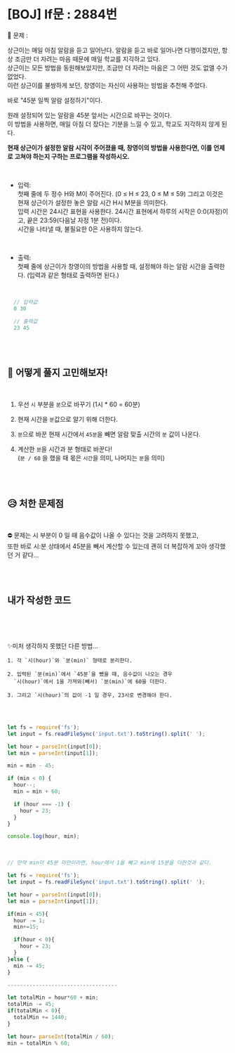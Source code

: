 # [BOJ] If문 : 2884번

💙 문제 :  

상근이는 매일 아침 알람을 듣고 일어난다. 알람을 듣고 바로 일어나면 다행이겠지만, 항상 조금만 더 자려는 마음 때문에 매일 학교를 지각하고 있다.     
상근이는 모든 방법을 동원해보았지만, 조금만 더 자려는 마음은 그 어떤 것도 없앨 수가 없었다.     
이런 상근이를 불쌍하게 보던, 창영이는 자신이 사용하는 방법을 추천해 주었다.     

바로 "45분 일찍 알람 설정하기"이다.

원래 설정되어 있는 알람을 45분 앞서는 시간으로 바꾸는 것이다.       
이 방법을 사용하면, 매일 아침 더 잤다는 기분을 느낄 수 있고, 학교도 지각하지 않게 된다.     

**현재 상근이가 설정한 알람 시각이 주어졌을 때, 창영이의 방법을 사용한다면, 이를 언제로 고쳐야 하는지 구하는 프로그램을 작성하시오.**

<br />

- 입력:    
첫째 줄에 두 정수 H와 M이 주어진다. (0 ≤ H ≤ 23, 0 ≤ M ≤ 59) 그리고 이것은 현재 상근이가 설정한 놓은 알람 시간 H시 M분을 의미한다.     
입력 시간은 24시간 표현을 사용한다. 24시간 표현에서 하루의 시작은 0:0(자정)이고, 끝은 23:59(다음날 자정 1분 전)이다.      
시간을 나타낼 때, 불필요한 0은 사용하지 않는다.    

<br />

- 출력:   
첫째 줄에 상근이가 창영이의 방법을 사용할 때, 설정해야 하는 알람 시간을 출력한다. (입력과 같은 형태로 출력하면 된다.)

<br />

```javascript
  // 입력값
  0 30
```
```javascript
  // 출력값
  23 45
```

<br>
<br>

## 🤔 어떻게 풀지 고민해보자!

<br />

1. 우선 `시` 부분을 `분`으로 바꾸기 (1시 * 60 = 60분) 

2. 현재 시간을 `분`값으로 알기 위해 더한다.

3. `분`으로 바꾼 현재 시간에서 `45분`을 빼면 알람 맞출 시간의 `분` 값이 나온다.

4. 계산한 `분`을 시간과 분 형태로 바꾼다!    
(`분 / 60` 을 했을 때 몫은 `시간`을 의미, 나머지는 `분`을 의미)

<br>
<br>

## 😥 처한 문제점

<br>

⛔ 문제는 시 부분이 0 일 때 음수값이 나올 수 있다는 것을 고려하지 못했고,    
또한 바로 시:분 상태에서 45분을 빼서 계산할 수 있는데 괜히 더 복잡하게 꼬아 생각했던 거 같다...

<br>
<br>

## 내가 작성한 코드

```

```

<br />
<br />


✨미처 생각하지 못했던 다른 방법...

```
1. 각 `시(hour)`와 `분(min)` 형태로 분리한다.

2. 입력된 `분(min)`에서 `45분`을 뺐을 때, 음수값이 나오는 경우    
  `시(hour)`에서 1을 가져와(빼서) `분(min)`에 60을 더한다.

3. 그리고 `시(hour)`의 값이 -1 일 경우, 23시로 변경해야 한다.
 
```

<br>

```javascript
let fs = require('fs');
let input = fs.readFileSync('input.txt').toString().split(' ');

let hour = parseInt(input[0]);
let min = parseInt(input[1]);

min = min - 45;

if (min < 0) {
  hour--;
  min = min + 60;

  if (hour === -1) {
    hour = 23;
  }
}

console.log(hour, min);
```

<br />

```javascript
// 만약 min이 45분 미만이라면, hour에서 1을 빼고 min에 15분을 더한것과 같다.

let fs = require('fs');
let input = fs.readFileSync('input.txt').toString().split(' ');

let hour = parseInt(input[0]);
let min = parseInt(input[1]);

if(min < 45){
  hour -= 1;
  min+=15;

  if(hour < 0){
    hour = 23;
  }
}else {
  min -= 45;
}

-----------------------------------

let totalMin = hour*60 + min;
totalMin -= 45;
if(totalMin < 0){
  totalMin += 1440;
}

let hour= parseInt(totalMin / 60);
min = totalMin % 60;


```